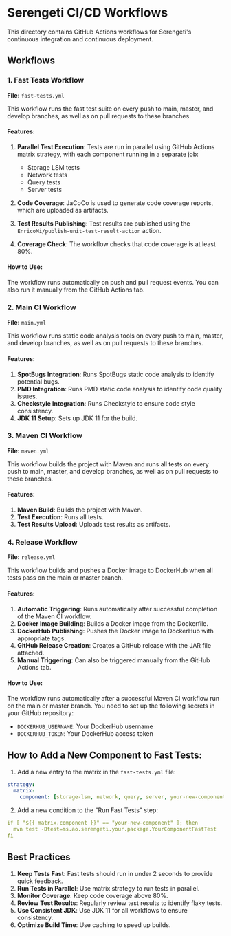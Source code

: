# Serengeti CI/CD Workflows

This directory contains GitHub Actions workflows for Serengeti's continuous integration and continuous deployment.

## Workflows

### 1. Fast Tests Workflow

**File:** `fast-tests.yml`

This workflow runs the fast test suite on every push to main, master, and develop branches, as well as on pull requests to these branches.

#### Features:

1. **Parallel Test Execution**: Tests are run in parallel using GitHub Actions matrix strategy, with each component running in a separate job:
   - Storage LSM tests
   - Network tests
   - Query tests
   - Server tests

2. **Code Coverage**: JaCoCo is used to generate code coverage reports, which are uploaded as artifacts.

3. **Test Results Publishing**: Test results are published using the `EnricoMi/publish-unit-test-result-action` action.

4. **Coverage Check**: The workflow checks that code coverage is at least 80%.

#### How to Use:

The workflow runs automatically on push and pull request events. You can also run it manually from the GitHub Actions tab.

### 2. Main CI Workflow

**File:** `main.yml`

This workflow runs static code analysis tools on every push to main, master, and develop branches, as well as on pull requests to these branches.

#### Features:

1. **SpotBugs Integration**: Runs SpotBugs static code analysis to identify potential bugs.
2. **PMD Integration**: Runs PMD static code analysis to identify code quality issues.
3. **Checkstyle Integration**: Runs Checkstyle to ensure code style consistency.
4. **JDK 11 Setup**: Sets up JDK 11 for the build.

### 3. Maven CI Workflow

**File:** `maven.yml`

This workflow builds the project with Maven and runs all tests on every push to main, master, and develop branches, as well as on pull requests to these branches.

#### Features:

1. **Maven Build**: Builds the project with Maven.
2. **Test Execution**: Runs all tests.
3. **Test Results Upload**: Uploads test results as artifacts.

### 4. Release Workflow

**File:** `release.yml`

This workflow builds and pushes a Docker image to DockerHub when all tests pass on the main or master branch.

#### Features:

1. **Automatic Triggering**: Runs automatically after successful completion of the Maven CI workflow.
2. **Docker Image Building**: Builds a Docker image from the Dockerfile.
3. **DockerHub Publishing**: Pushes the Docker image to DockerHub with appropriate tags.
4. **GitHub Release Creation**: Creates a GitHub release with the JAR file attached.
5. **Manual Triggering**: Can also be triggered manually from the GitHub Actions tab.

#### How to Use:

The workflow runs automatically after a successful Maven CI workflow run on the main or master branch. You need to set up the following secrets in your GitHub repository:

- `DOCKERHUB_USERNAME`: Your DockerHub username
- `DOCKERHUB_TOKEN`: Your DockerHub access token

## How to Add a New Component to Fast Tests:

1. Add a new entry to the matrix in the `fast-tests.yml` file:

```yaml
strategy:
  matrix:
    component: [storage-lsm, network, query, server, your-new-component]
```

2. Add a new condition to the "Run Fast Tests" step:

```yaml
if [ "${{ matrix.component }}" == "your-new-component" ]; then
  mvn test -Dtest=ms.ao.serengeti.your.package.YourComponentFastTest
fi
```

## Best Practices

1. **Keep Tests Fast**: Fast tests should run in under 2 seconds to provide quick feedback.
2. **Run Tests in Parallel**: Use matrix strategy to run tests in parallel.
3. **Monitor Coverage**: Keep code coverage above 80%.
4. **Review Test Results**: Regularly review test results to identify flaky tests.
5. **Use Consistent JDK**: Use JDK 11 for all workflows to ensure consistency.
6. **Optimize Build Time**: Use caching to speed up builds.